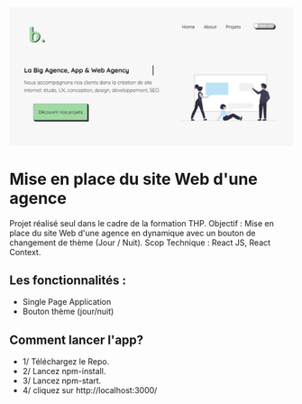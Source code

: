![Screenshot](src/images/screenshot.png)

# Mise en place du site Web d'une agence

Projet réalisé seul dans le cadre de la formation THP. 
Objectif : Mise en place du site Web d'une agence en dynamique avec un bouton de changement de thème (Jour / Nuit).
Scop Technique : React JS, React Context.

## Les fonctionnalités :
- Single Page Application
- Bouton thème (jour/nuit)

## Comment lancer l'app?
- 1/ Téléchargez le Repo.
- 2/ Lancez npm-install.
- 3/ Lancez npm-start.
- 4/ cliquez sur http://localhost:3000/
